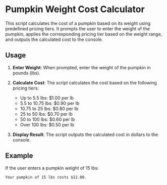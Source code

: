 # Pumpkin Weight Cost Calculator

This script calculates the cost of a pumpkin based on its weight using predefined pricing tiers. It prompts the user to enter the weight of the pumpkin, applies the corresponding pricing tier based on the weight range, and outputs the calculated cost to the console.

## Usage

1. **Enter Weight**: When prompted, enter the weight of the pumpkin in pounds (lbs).

2. **Calculate Cost**: The script calculates the cost based on the following pricing tiers:
   - Up to 5.5 lbs: $1.00 per lb
   - 5.5 to 10.75 lbs: $0.90 per lb
   - 10.75 to 25 lbs: $0.80 per lb
   - 25 to 50 lbs: $0.70 per lb
   - 50 to 100 lbs: $0.60 per lb
   - Over 100 lbs: $0.50 per lb

3. **Display Result**: The script outputs the calculated cost in dollars to the console.

## Example

If the user enters a pumpkin weight of 15 lbs:
```plaintext
Your pumpkin of 15 lbs costs $12.00.
